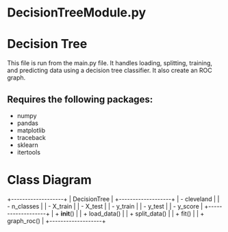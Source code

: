 # DecisionTreeModule.py
# Decision Tree
This file is run from the main.py file. It handles loading, splitting, training, and predicting data using a decision tree classifier. It also create an ROC graph.

## Requires the following packages:

- numpy
- pandas
- matplotlib
- traceback
- sklearn
- itertools

# Class Diagram
+-------------------+
|  DecisionTree     |
+-------------------+
| - cleveland       |
| - n_classes       |
| - X_train         |
| - X_test          |
| - y_train         |
| - y_test          |
| - y_score         |
+-------------------+
| + __init__()      |
| + load_data()     |
| + split_data()    |
| + fit()           |
| + graph_roc()     |
+-------------------+
